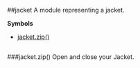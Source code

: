 <a name="module_jacket"></a>
##jacket
A module representing a jacket.

**Symbols**

* [jacket.zip()](#module_jacket#zip)

<a name=""></a>
##
<a name="module_jacket#zip"></a>
###jacket.zip()
Open and close your Jacket.

